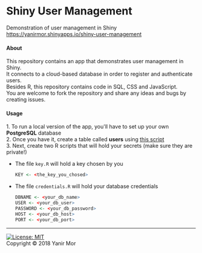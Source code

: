 # Shiny User Management
Demonstration of user management in Shiny  
<a target = "_blank" href = https://yanirmor.shinyapps.io/shiny-user-management>
https://yanirmor.shinyapps.io/shiny-user-management
</a>

#### About
This repository contains an app that demonstrates user management in Shiny.  
It connects to a cloud-based database in order to register and authenticate users.  
Besides R, this repository contains code in SQL, CSS and JavaScript.  
You are welcome to fork the repository and share any ideas and bugs by creating issues.

#### Usage
1\. To run a local version of the app, you'll have to set up your own **PostgreSQL** database  
2\. Once you have it, create a table called **users** using 
<a href = "https://github.com/yanirmor/shiny-user-management/R/db_tests.R">this script</a>  
3\. Next, create two R scripts that will hold your secrets (make sure they are private!) 

* The file `key.R` will hold a key chosen by you
	```R
	KEY <- <the_key_you_chosed>
	```
    
* The file `credentials.R` will hold your database credentials
	```R
	DBNAME <- <your_db_name>
	USER <- <your_db_user>
	PASSWORD <- <your_db_password>
	HOST <- <your_db_host>
	PORT <- <your_db_port>
	```
	
---
[![License: MIT](https://img.shields.io/badge/License-MIT-blue.svg)](https://opensource.org/licenses/MIT)  
Copyright © 2018 Yanir Mor
